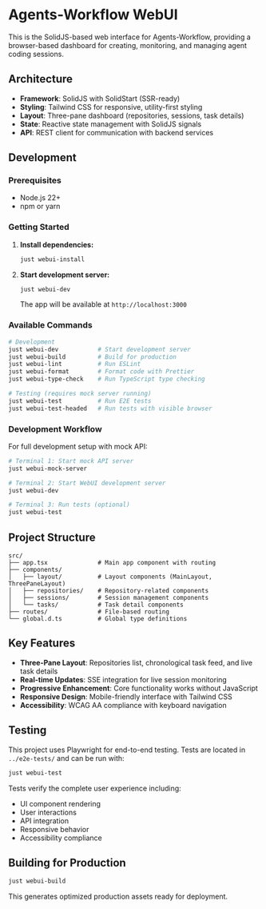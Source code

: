 # Agents-Workflow WebUI

This is the SolidJS-based web interface for Agents-Workflow, providing a browser-based dashboard for creating, monitoring, and managing agent coding sessions.

## Architecture

- **Framework**: SolidJS with SolidStart (SSR-ready)
- **Styling**: Tailwind CSS for responsive, utility-first styling
- **Layout**: Three-pane dashboard (repositories, sessions, task details)
- **State**: Reactive state management with SolidJS signals
- **API**: REST client for communication with backend services

## Development

### Prerequisites

- Node.js 22+
- npm or yarn

### Getting Started

1. **Install dependencies:**

   ```bash
   just webui-install
   ```

2. **Start development server:**

   ```bash
   just webui-dev
   ```

   The app will be available at `http://localhost:3000`

### Available Commands

```bash
# Development
just webui-dev           # Start development server
just webui-build         # Build for production
just webui-lint          # Run ESLint
just webui-format        # Format code with Prettier
just webui-type-check    # Run TypeScript type checking

# Testing (requires mock server running)
just webui-test          # Run E2E tests
just webui-test-headed   # Run tests with visible browser
```

### Development Workflow

For full development setup with mock API:

```bash
# Terminal 1: Start mock API server
just webui-mock-server

# Terminal 2: Start WebUI development server
just webui-dev

# Terminal 3: Run tests (optional)
just webui-test
```

## Project Structure

```
src/
├── app.tsx              # Main app component with routing
├── components/
│   ├── layout/          # Layout components (MainLayout, ThreePaneLayout)
│   ├── repositories/    # Repository-related components
│   ├── sessions/        # Session management components
│   └── tasks/           # Task detail components
├── routes/              # File-based routing
└── global.d.ts          # Global type definitions
```

## Key Features

- **Three-Pane Layout**: Repositories list, chronological task feed, and live task details
- **Real-time Updates**: SSE integration for live session monitoring
- **Progressive Enhancement**: Core functionality works without JavaScript
- **Responsive Design**: Mobile-friendly interface with Tailwind CSS
- **Accessibility**: WCAG AA compliance with keyboard navigation

## Testing

This project uses Playwright for end-to-end testing. Tests are located in `../e2e-tests/` and can be run with:

```bash
just webui-test
```

Tests verify the complete user experience including:

- UI component rendering
- User interactions
- API integration
- Responsive behavior
- Accessibility compliance

## Building for Production

```bash
just webui-build
```

This generates optimized production assets ready for deployment.
